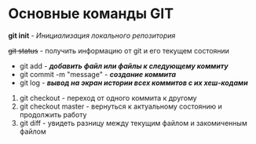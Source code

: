 # Основные команды GIT

**git init** - *Инициализация локального репозитория*

~~git status~~ - получить информацию от git и его текущем состоянии

* git add - ***добавить файл или файлы к следующему коммиту***
* git commit -m "message" - ***создание коммита***
* git log - ***вывод на экран истории всех коммитов с их хеш-кодами***

1. git checkout - переход от одного коммита к другому
2. git checkout master - вернуться к актуальному состоянию и продолжить работу
3. git diff - увидеть разницу между текущим файлом и закомиченным файлом
